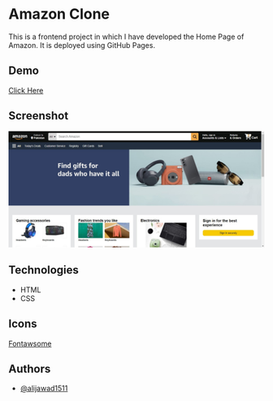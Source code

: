 # Amazon Clone

This is a frontend project in which I have developed the Home Page of Amazon. It is deployed using GitHub Pages.

## Demo
[Click Here](https://alijawad1511.github.io/Amazon-Clone)

## Screenshot
<img src="https://github.com/alijawad1511/Amazon-Clone/blob/master/img/screenshot1.jpg" width="700" />

## Technologies
- HTML
- CSS

## Icons
[Fontawsome](https://fontawesome.com/)

## Authors
- [@alijawad1511](https://www.github.com/alijawad1511)
